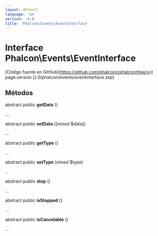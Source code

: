 ```yaml
---
layout: default
language: 'en'
version: '4.0'
title: 'Phalcon\Events\EventInterface'
---
```


# Interface **Phalcon\Events\EventInterface**

[Código fuente en GitHub](https://github.com/phalcon/cphalcon/tree/v{{ page.version }}.0/phalcon/events/eventinterface.zep)

## Métodos

abstract public **getData** ()

...

abstract public **setData** ([*mixed* $data])

...

abstract public **getType** ()

...

abstract public **setType** (*mixed* $type)

...

abstract public **stop** ()

...

abstract public **isStopped** ()

...

abstract public **isCancelable** ()

...